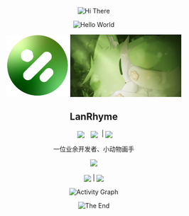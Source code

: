 <p align="center">
    <!-- https://github.com/kyechan99/capsule-render -->
    <img src="https://capsule-render.vercel.app/api?type=waving&color=timeGradient&height=300&&section=header&text=HI%20THERE&fontSize=90&fontAlign=50&fontAlignY=30&desc=I%20am%20LanRhyme&descAlign=50&descSize=30&descAlignY=60&animation=twinkling" alt="Hi There" title="Hi There"/>
</p>

<p align="center">
    <!-- https://github.com/DenverCoder1/readme-typing-svg -->
    <img width="800" src="https://readme-typing-svg.demolab.com?&size=22&pause=1000&center=true&vCenter=true&random=false&width=600&lines=Welcome+to+my+GitHub+profile+page!;欢迎来到我的 GitHub 主页！&color=%FFFFFF" alt="Hello World" title="Hello World"/>
</p>


<p align="center">
    <img width="140" src="https://github.com/LanRhyme/LanRhyme/blob/main/1739341700883.png" />
    <img width="250" src="https://github.com/LanRhyme/LanRhyme/blob/main/IMG_20250212_141640.png" />
    <h2 align="center">LanRhyme</h2>



<p align="center">
        <img
          align=center
          src="https://img.shields.io/github/stars/LanRhyme?style=flat-square&logoColor=%231677ff&labelColor=rgb(89, 89, 89)&color=%2303bb6d"
          style="margin: 0 5px"
        />        <img
          align=center
          src="https://img.shields.io/github/followers/LanRhyme?style=flat-square&logoColor=%231677ff&labelColor=rgb(89, 89, 89)&color=%2303bb6d""
          style="margin: 0 5px"
        />        
|
    <a href="https://space.bilibili.com/496901387" target="_blank"><img  align=center src="https://img.shields.io/badge/BliiBili-B站-%231677ff?style=flat-square&logoColor=%231677ff&labelColor=rgb(89, 89, 89)&color=%2303bb6d"/></a>
    
</p>

<p align="center">
  一位业余开发者、小动物画手
<p align="center">
  <picture>
    <source media="(prefers-color-scheme: dark)" srcset="https://github-readme-streak-stats.herokuapp.com/?user=LanRhyme&theme=dark&hide_border=true" />
    <source media="(prefers-color-scheme: light)" srcset="https://github-readme-streak-stats.herokuapp.com/?user=LanRhyme&theme=light&hide_border=true" />
    <img src="https://github-readme-streak-stats.herokuapp.com/?user=LanRhyme&theme=default&hide_border=true" />
  </picture>
</p>

<p align="center">
  <img   align="center" src="https://github-readme-stats.vercel.app/api?username=LanRhyme&locale=en&line_height=32&show_icons=true&hide=&theme=dark&rank_icon=default"/>
  |
  <img   align="center" src="https://github-readme-stats.vercel.app/api/top-langs/?username=LanRhyme&locale=en&line_height=33&theme=dark&langs_count=5&layout=compact"/>
</p>

<p align="center">
    <!-- https://github.com/Ashutosh00710/github-readme-activity-graph -->
    <img width="800" src="https://github-readme-activity-graph.vercel.app/graph?username=LanRhyme&theme=github-compact&hide_border=true&area=true&custom_title=Activity%20Graph" alt="Activity Graph" title="Activity Graph" />
</p>

<p align="center">
    <!-- https://github.com/kyechan99/capsule-render -->
    <img src="https://capsule-render.vercel.app/api?type=waving&color=timeGradient&height=300&&section=footer&text=THE%20END&fontSize=90&fontAlign=50&fontAlignY=70&descAlign=50&descSize=30&descAlignY=40&animation=twinkling" alt="The End" title="The End"/>
</p>
<!--
**LanRhyme/LanRhyme** is a ✨ _special_ ✨ repository because its `README.md` (this file) appears on your GitHub profile.

Here are some ideas to get you started:

- 🔭 I’m currently working on ...
- 🌱 I’m currently learning ...
- 👯 I’m looking to collaborate on ...
- 🤔 I’m looking for help with ...
- 💬 Ask me about ...
- 📫 How to reach me: ...
- 😄 Pronouns: ...
- ⚡ Fun fact: ...
-->
